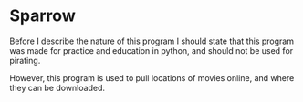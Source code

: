 # Sparrow

Before I describe the nature of this program I should state that this program was made for practice and education in python, and should not be used for pirating.

However, this program is used to pull locations of movies online, and where they can be downloaded.
